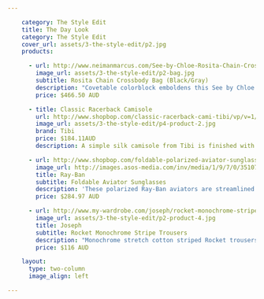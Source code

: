 ```yaml
---

    category: The Style Edit
    title: The Day Look
    category: The Style Edit
    cover_url: assets/3-the-style-edit/p2.jpg
    products:

      - url: http://www.neimanmarcus.com/See-by-Chloe-Rosita-Chain-Crossbody-Bag-Black-Gray/prod161220019/p.prod
        image_url: assets/3-the-style-edit/p2-bag.jpg
        subtitle: Rosita Chain Crossbody Bag (Black/Gray)
        description: "Covetable colorblock emboldens this See by Chloe Rosita bag—the shoulder-slung size makes it ideal for meeting and mingling at happy hours."
        price: $466.50 AUD

      - title: Classic Racerback Camisole
        url: http://www.shopbop.com/classic-racerback-cami-tibi/vp/v=1/1562453216.htm?folderID=2534374302060677&fm=other-shopbysize-viewall&colorId=12867
        image_url: assets/3-the-style-edit/p4-product-2.jpg
        brand: Tibi
        price: $184.11AUD
        description: A simple silk camisole from Tibi is finished with spaghetti straps and a delicate racer back. Made out of 100% woven silk.

      - url: http://www.shopbop.com/foldable-polarized-aviator-sunglasses-ray/vp/v=1/845524441945675.htm?folderID=2534374302094311&fm=other-shopbysize-viewall&colorId=45156
        image_url: http://images.asos-media.com/inv/media/1/9/7/0/3510791/image2xl.jpg
        title: Ray-Ban
        subtitle: Foldable Aviator Sunglasses
        description: 'These polarized Ray-Ban aviators are streamlined classics with a twist: Tiny hinges in the bridge and temples fold these up into half their size, making for compact, easy transport. Plastic-tipped temples and signature logo lettering at one corner. Case and cleaning cloth included.'
        price: $284.97 AUD

      - url: http://www.my-wardrobe.com/joseph/rocket-monochrome-stripe-trousers-889022
        image_url: assets/3-the-style-edit/p2-product-4.jpg
        title: Joseph
        subtitle: Rocket Monochrome Stripe Trousers
        description: "Monochrome stretch cotton striped Rocket trousers featuring a fitted waistband, belt loops, a button, concealed zip and hook-and-eye fly fastening, two hip pockets a buttoned rear jet pocket and a kick flare. Joseph trousers have a 35 inch inside leg, a 9 inch rise and an 18 inch leg opening. 53% viscose, 42% cotton, 5% elastane. Lining: 61% acetate, 39% polyester. Dry clean only."
        price: $116 AUD

    layout:
      type: two-column
      image_align: left

---
```

